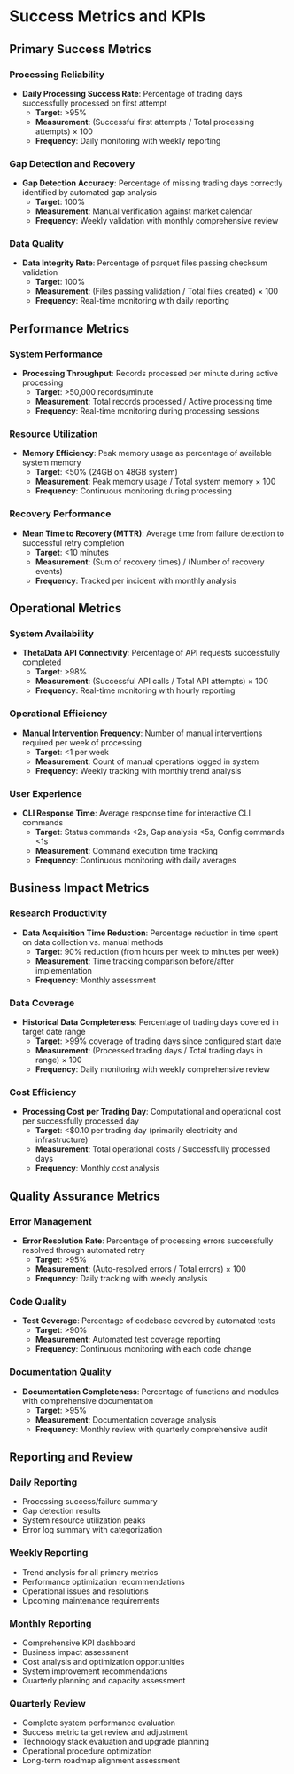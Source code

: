 # Success Metrics and KPIs

## Primary Success Metrics

### Processing Reliability
- **Daily Processing Success Rate**: Percentage of trading days successfully processed on first attempt
  - **Target**: >95%
  - **Measurement**: (Successful first attempts / Total processing attempts) × 100
  - **Frequency**: Daily monitoring with weekly reporting

### Gap Detection and Recovery
- **Gap Detection Accuracy**: Percentage of missing trading days correctly identified by automated gap analysis
  - **Target**: 100%
  - **Measurement**: Manual verification against market calendar
  - **Frequency**: Weekly validation with monthly comprehensive review

### Data Quality
- **Data Integrity Rate**: Percentage of parquet files passing checksum validation
  - **Target**: 100%
  - **Measurement**: (Files passing validation / Total files created) × 100
  - **Frequency**: Real-time monitoring with daily reporting

## Performance Metrics

### System Performance
- **Processing Throughput**: Records processed per minute during active processing
  - **Target**: >50,000 records/minute
  - **Measurement**: Total records processed / Active processing time
  - **Frequency**: Real-time monitoring during processing sessions

### Resource Utilization
- **Memory Efficiency**: Peak memory usage as percentage of available system memory
  - **Target**: <50% (24GB on 48GB system)
  - **Measurement**: Peak memory usage / Total system memory × 100
  - **Frequency**: Continuous monitoring during processing

### Recovery Performance
- **Mean Time to Recovery (MTTR)**: Average time from failure detection to successful retry completion
  - **Target**: <10 minutes
  - **Measurement**: (Sum of recovery times) / (Number of recovery events)
  - **Frequency**: Tracked per incident with monthly analysis

## Operational Metrics

### System Availability
- **ThetaData API Connectivity**: Percentage of API requests successfully completed
  - **Target**: >98%
  - **Measurement**: (Successful API calls / Total API attempts) × 100
  - **Frequency**: Real-time monitoring with hourly reporting

### Operational Efficiency
- **Manual Intervention Frequency**: Number of manual interventions required per week of processing
  - **Target**: <1 per week
  - **Measurement**: Count of manual operations logged in system
  - **Frequency**: Weekly tracking with monthly trend analysis

### User Experience
- **CLI Response Time**: Average response time for interactive CLI commands
  - **Target**: Status commands <2s, Gap analysis <5s, Config commands <1s
  - **Measurement**: Command execution time tracking
  - **Frequency**: Continuous monitoring with daily averages

## Business Impact Metrics

### Research Productivity
- **Data Acquisition Time Reduction**: Percentage reduction in time spent on data collection vs. manual methods
  - **Target**: 90% reduction (from hours per week to minutes per week)
  - **Measurement**: Time tracking comparison before/after implementation
  - **Frequency**: Monthly assessment

### Data Coverage
- **Historical Data Completeness**: Percentage of trading days covered in target date range
  - **Target**: >99% coverage of trading days since configured start date
  - **Measurement**: (Processed trading days / Total trading days in range) × 100
  - **Frequency**: Daily monitoring with weekly comprehensive review

### Cost Efficiency
- **Processing Cost per Trading Day**: Computational and operational cost per successfully processed day
  - **Target**: <$0.10 per trading day (primarily electricity and infrastructure)
  - **Measurement**: Total operational costs / Successfully processed days
  - **Frequency**: Monthly cost analysis

## Quality Assurance Metrics

### Error Management
- **Error Resolution Rate**: Percentage of processing errors successfully resolved through automated retry
  - **Target**: >95%
  - **Measurement**: (Auto-resolved errors / Total errors) × 100
  - **Frequency**: Daily tracking with weekly analysis

### Code Quality
- **Test Coverage**: Percentage of codebase covered by automated tests
  - **Target**: >90%
  - **Measurement**: Automated test coverage reporting
  - **Frequency**: Continuous monitoring with each code change

### Documentation Quality
- **Documentation Completeness**: Percentage of functions and modules with comprehensive documentation
  - **Target**: >95%
  - **Measurement**: Documentation coverage analysis
  - **Frequency**: Monthly review with quarterly comprehensive audit

## Reporting and Review

### Daily Reporting
- Processing success/failure summary
- Gap detection results
- System resource utilization peaks
- Error log summary with categorization

### Weekly Reporting
- Trend analysis for all primary metrics
- Performance optimization recommendations
- Operational issues and resolutions
- Upcoming maintenance requirements

### Monthly Reporting
- Comprehensive KPI dashboard
- Business impact assessment
- Cost analysis and optimization opportunities
- System improvement recommendations
- Quarterly planning and capacity assessment

### Quarterly Review
- Complete system performance evaluation
- Success metric target review and adjustment
- Technology stack evaluation and upgrade planning
- Operational procedure optimization
- Long-term roadmap alignment assessment
